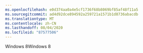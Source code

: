 ```yaml
---
ms.openlocfilehash: e0d374aa0a4e5cf1736f68b8069bf85af48f11a5
ms.sourcegitcommit: ad4d92dce894592a259721a1571b1d8736abacdb
ms.translationtype: MT
ms.contentlocale: zh-CN
ms.lasthandoff: 08/04/2020
ms.locfileid: "87577506"
---
```

<span data-ttu-id="32dab-101">Windows 8</span><span class="sxs-lookup"><span data-stu-id="32dab-101">Windows 8</span></span>
